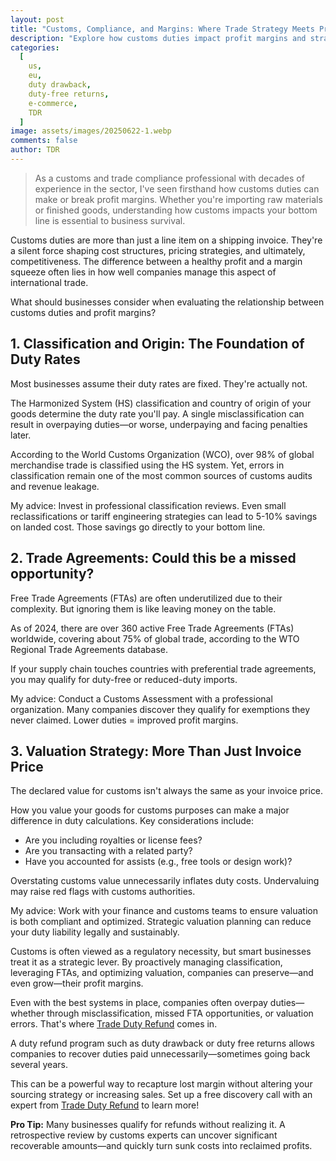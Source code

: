 ```yaml
---
layout: post
title: "Customs, Compliance, and Margins: Where Trade Strategy Meets Profitability"
description: "Explore how customs duties impact profit margins and strategies to optimize trade compliance for better profitability."
categories:
  [
    us,
    eu,
    duty drawback,
    duty-free returns,
    e-commerce,
    TDR
  ]
image: assets/images/20250622-1.webp
comments: false
author: TDR
---
```


> As a customs and trade compliance professional with decades of experience in the sector, I've seen firsthand how customs duties can make or break profit margins. Whether you're importing raw materials or finished goods, understanding how customs impacts your bottom line is essential to business survival.

Customs duties are more than just a line item on a shipping invoice. They're a silent force shaping cost structures, pricing strategies, and ultimately, competitiveness. The difference between a healthy profit and a margin squeeze often lies in how well companies manage this aspect of international trade.

What should businesses consider when evaluating the relationship between customs duties and profit margins?

## 1. Classification and Origin: The Foundation of Duty Rates

Most businesses assume their duty rates are fixed. They're actually not.

The Harmonized System (HS) classification and country of origin of your goods determine the duty rate you'll pay. A single misclassification can result in overpaying duties—or worse, underpaying and facing penalties later.

According to the World Customs Organization (WCO), over 98% of global merchandise trade is classified using the HS system. Yet, errors in classification remain one of the most common sources of customs audits and revenue leakage.

My advice: Invest in professional classification reviews. Even small reclassifications or tariff engineering strategies can lead to 5-10% savings on landed cost. Those savings go directly to your bottom line.

## 2. Trade Agreements: Could this be a missed opportunity?

Free Trade Agreements (FTAs) are often underutilized due to their complexity. But ignoring them is like leaving money on the table.

As of 2024, there are over 360 active Free Trade Agreements (FTAs) worldwide, covering about 75% of global trade, according to the WTO Regional Trade Agreements database.

If your supply chain touches countries with preferential trade agreements, you may qualify for duty-free or reduced-duty imports.

My advice: Conduct a Customs Assessment with a professional organization. Many companies discover they qualify for exemptions they never claimed. Lower duties = improved profit margins.

## 3. Valuation Strategy: More Than Just Invoice Price

The declared value for customs isn't always the same as your invoice price.

How you value your goods for customs purposes can make a major difference in duty calculations. Key considerations include:

- Are you including royalties or license fees?
- Are you transacting with a related party?
- Have you accounted for assists (e.g., free tools or design work)?

Overstating customs value unnecessarily inflates duty costs. Undervaluing may raise red flags with customs authorities.

My advice: Work with your finance and customs teams to ensure valuation is both compliant and optimized. Strategic valuation planning can reduce your duty liability legally and sustainably.

Customs is often viewed as a regulatory necessity, but smart businesses treat it as a strategic lever. By proactively managing classification, leveraging FTAs, and optimizing valuation, companies can preserve—and even grow—their profit margins.

Even with the best systems in place, companies often overpay duties—whether through misclassification, missed FTA opportunities, or valuation errors. That's where [Trade Duty Refund](https://tradedutyrefund.com?utm_source=Blog&utm_medium=Article&utm_campaign=20250622Article) comes in.

A duty refund program such as duty drawback or duty free returns allows companies to recover duties paid unnecessarily—sometimes going back several years.

This can be a powerful way to recapture lost margin without altering your sourcing strategy or increasing sales. Set up a free discovery call with an expert from [Trade Duty Refund](https://tradedutyrefund.com/make-an-appointment.html?utm_source=Blog&utm_medium=Article&utm_campaign=20250622Article) to learn more!

<strong>Pro Tip:</strong> Many businesses qualify for refunds without realizing it. A retrospective review by customs experts can uncover significant recoverable amounts—and quickly turn sunk costs into reclaimed profits.

